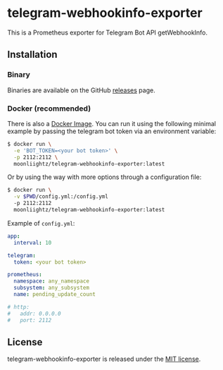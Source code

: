 # telegram-webhookinfo-exporter

This is a Prometheus exporter for Telegram Bot API getWebhookInfo.

## Installation

### Binary

Binaries are available on the GitHub [releases](https://github.com/MoonLiightz/telegram-webhookinfo-exporter/releases) page.

### Docker (recommended)

There is also a [Docker Image](https://hub.docker.com/r/moonliightz/telegram-webhookinfo-exporter). You can run it using the following minimal example by passing the telegram bot token via an environment variable:

```bash
$ docker run \
  -e 'BOT_TOKEN=<your bot token>' \
  -p 2112:2112 \
  moonliightz/telegram-webhookinfo-exporter:latest
```

Or by using the way with more options through a configuration file:

```bash
$ docker run \
  -v $PWD/config.yml:/config.yml
  -p 2112:2112
  moonliightz/telegram-webhookinfo-exporter:latest
```

Example of `config.yml`:

```yml
app:
  interval: 10

telegram:
  token: <your bot token>

prometheus:
  namespace: any_namespace
  subsystem: any_subsystem
  name: pending_update_count

# http:
#   addr: 0.0.0.0
#   port: 2112
```

## License

telegram-webhookinfo-exporter is released under the [MIT license](LICENSE).
